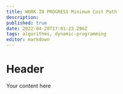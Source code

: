 ```yaml
---
title: WORK IN PROGRESS Minimum Cost Path
description: 
published: true
date: 2022-04-28T17:01:23.296Z
tags: algorithms, dynamic-programming
editor: markdown
---
```


# Header
Your content here